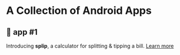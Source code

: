 # A Collection of Android Apps

## 🔢 app #1
Introducing **splip**, a calculator for splitting & tipping a bill. [Learn more](/Assignment1 "Assignment 1")
